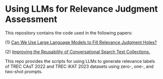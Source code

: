# Using LLMs for Relevance Judgment Assessment
This repository contains the code used in the following papers:

(1) <a href="https://arxiv.org/pdf/2405.05600">Can We Use Large Language Models to Fill Relevance Judgment Holes?</a>

(2) <a href="">Improving the Reusability of Conversational Search Test Collections.</a>

This repo provides the scripts for using LLMs to generate relevance labels of TREC CAsT 2022 and TREC iKAT 2023 datasets using zero-, one-, and two-shot prompts.
